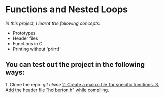 # Functions and Nested Loops
<i>In this project, I learnt the following concepts:</i>
<ul>
<li>Prototypes</li>
<li>Header files</li>
<li>Functions in C</li>
<li>Printing without 'printf'</li>
</ul>
<h2>You can test out the project in the following ways:</h2>
1. Clone the repo: <i>git clone <a href="https://github.com/rabbice/alx-low_level_programming/tree/master/0x02-functions_nested_loops"</a></i>
2. Create a main.c file for specific functions.
3. Add the header file "holberton.h" while compiling.

